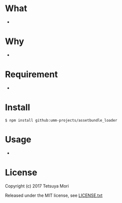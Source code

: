 # What

* 

# Why

* 

# Requirement

* 

# Install

```shell
$ npm install github:umm-projects/assetbundle_loader
```

# Usage

* 

# License

Copyright (c) 2017 Tetsuya Mori

Released under the MIT license, see [LICENSE.txt](LICENSE.txt)

